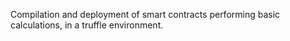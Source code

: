  Compilation and deployment of smart contracts performing basic calculations, in a truffle environment.

